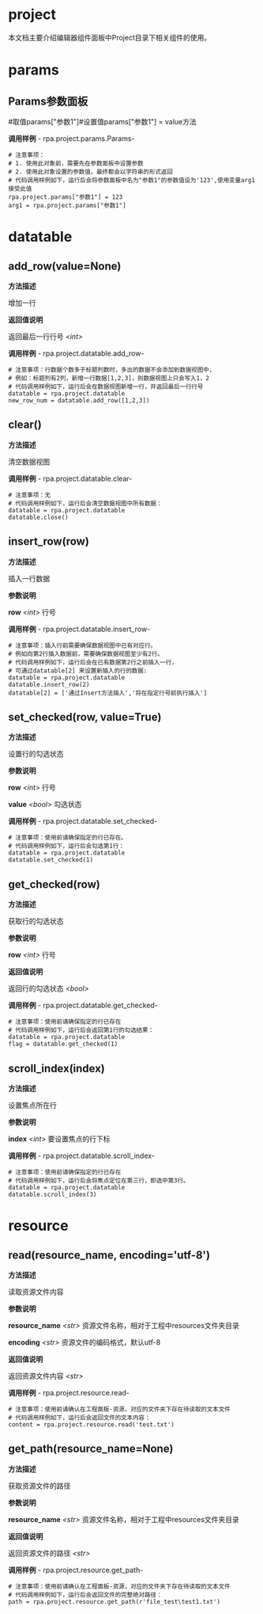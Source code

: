 project 
============================

本文档主要介绍编辑器组件面板中Project目录下相关组件的使用。

params 
========================

Params参数面板 
----------------------------

#取值params\["参数1"\]#设置值params\["参数1"\] = value方法

**调用样例** - rpa.project.params.Params-

    # 注意事项：
    # 1. 使用此对象前，需要先在参数面板中设置参数
    # 2. 使用此对象设置的参数值，最终都会以字符串的形式返回
    # 代码调用样例如下，运行后会将参数面板中名为"参数1"的参数值设为'123',使用变量arg1接受此值
    rpa.project.params["参数1"] = 123
    arg1 = rpa.project.params["参数1"]







datatable 
===========================

add_row(value=None) 
-------------------------------------

**方法描述** 

增加一行

**返回值说明** 

返回最后一行行号 *\<int\>* 

**调用样例** - rpa.project.datatable.add_row-

    # 注意事项：行数据个数多于标题列数时，多出的数据不会添加到数据视图中，
    # 例如：标题列有2列，新增一行数据[1,2,3]，则数据视图上只会写入1，2
    # 代码调用样例如下，运行后会在数据视图新增一行，并返回最后一行行号
    datatable = rpa.project.datatable
    new_row_num = datatable.add_row([1,2,3])







clear() 
-------------------------

**方法描述** 

清空数据视图

**调用样例** - rpa.project.datatable.clear-

    # 注意事项：无
    # 代码调用样例如下，运行后会清空数据视图中所有数据：
    datatable = rpa.project.datatable
    datatable.close()







insert_row(row) 
---------------------------------

**方法描述** 

插入一行数据

**参数说明** 

**row** *\<int\>* 行号

**调用样例** - rpa.project.datatable.insert_row-

    # 注意事项：插入行前需要确保数据视图中已有对应行。
    # 例如向第2行插入数据前，需要确保数据视图至少有2行。
    # 代码调用样例如下，运行后会在已有数据第2行之前插入一行，
    # 可通过datatable[2] 来设置新插入的行的数据:
    datatable = rpa.project.datatable
    datatable.insert_row(2)
    datatable[2] = ['通过Insert方法插入','将在指定行号前执行插入']









set_checked(row, value=True) 
----------------------------------------------

**方法描述** 

设置行的勾选状态

**参数说明** 

**row** *\<int\>* 行号

**value** *\<bool\>* 勾选状态

**调用样例** - rpa.project.datatable.set_checked-

    # 注意事项：使用前请确保指定的行已存在。
    # 代码调用样例如下，运行后会勾选第1行：
    datatable = rpa.project.datatable
    datatable.set_checked(1)







get_checked(row) 
----------------------------------

**方法描述** 

获取行的勾选状态

**参数说明** 

**row** *\<int\>* 行号

**返回值说明** 

返回行的勾选状态 *\<bool\>* 

**调用样例** - rpa.project.datatable.get_checked-

    # 注意事项：使用前请确保指定的行已存在
    # 代码调用样例如下，运行后会返回第1行的勾选结果：
    datatable = rpa.project.datatable
    flag = datatable.get_checked(1)







scroll_index(index) 
-------------------------------------

**方法描述** 

设置焦点所在行

**参数说明** 

**index** *\<int\>* 要设置焦点的行下标

**调用样例** - rpa.project.datatable.scroll_index-

    # 注意事项：使用前请确保指定的行已存在
    # 代码调用样例如下，运行后会将焦点定位在第三行，即选中第3行。
    datatable = rpa.project.datatable
    datatable.scroll_index(3)









resource 
==========================

read(resource_name, encoding='utf-8') 
-------------------------------------------------------

**方法描述** 

读取资源文件内容

**参数说明** 

**resource_name** *\<str\>* 资源文件名称，相对于工程中resources文件夹目录

**encoding** *\<str\>* 资源文件的编码格式，默认utf-8

**返回值说明** 

返回资源文件内容 *\<str\>* 

**调用样例** - rpa.project.resource.read-

    # 注意事项：使用前请确认在工程面板-资源，对应的文件夹下存在待读取的文本文件
    # 代码调用样例如下，运行后会返回文件的文本内容：
    content = rpa.project.resource.read('test.txt')







get_path(resource_name=None) 
----------------------------------------------

**方法描述** 

获取资源文件的路径

**参数说明** 

**resource_name** *\<str\>* 资源文件名称，相对于工程中resources文件夹目录

**返回值说明** 

返回资源文件的路径 *\<str\>* 

**调用样例** - rpa.project.resource.get_path-

    # 注意事项：使用前请确认在工程面板-资源，对应的文件夹下存在待读取的文本文件
    # 代码调用样例如下，运行后会返回文件的完整绝对路径：
    path = rpa.project.resource.get_path(r'file_test\test1.txt')







